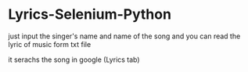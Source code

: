 # Lyrics-Selenium-Python
 just input the singer's name and name of the song and you can read the lyric of music form txt file

it serachs the song in google (Lyrics tab)